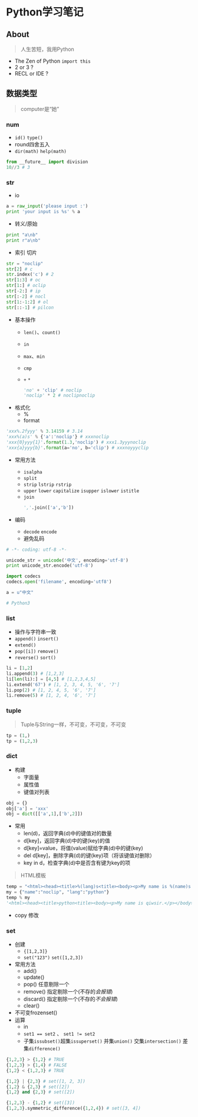 # Python学习笔记

## About
> 人生苦短，我用Python
- The Zen of Python `import this`
- 2 or 3 ?
- RECL or IDE ?

## 数据类型
> computer是“她”
### num
- `id()` `type()`
- round四舍五入
- `dir(math)` `help(math)`
``` python
from __future__ import division
10//3 # 3
```

### str
- io
``` py
a = raw_input('please input :')
print 'your input is %s' % a
```
- 转义/原始
``` py
print "a\nb"
print r"a\nb"
```
- 索引 切片
``` py
str = "noclip"
str[2] # c
str.index('c') # 2
str[1:3] # oc
str[1:] # oclip
str[-2:] # ip
str[:-2] # nocl
str[1:-1:2] # ol
str[::-1] # pilcon
```
- 基本操作
    * `len()`、`count()`
    * `in`
    * `max`、`min`
    * `cmp`
    * `+` `*`
    
        ``` py
        'no' + 'clip' # noclip
        'noclip' * 2 # noclipnoclip
        ```
- 格式化
    * %
    * format
``` py
'xxx%.2fyyy' % 3.14159 # 3.14
'xxx%(a)s' % {'a':'noclip'} # xxxnoclip
'xxx{0}yyy{1}'.format(1.3,'noclip') # xxx1.3yyynoclip
'xxx{a}yyy{b}'.format(a='no', b='clip') # xxxnoyyyclip
```

- 常用方法
    * `isalpha`
    * `split`
    * `strip` `lstrip` `rstrip`
    * `upper` `lower` `capitalize` `isupper` `islower` `istitle`
    * `join`
        ``` py
        ','.join(['a','b'])
        ```

- 编码
    * `decode` `encode`
    * 避免乱码
``` py
# -*- coding: utf-8 -*-

unicode_str = unicode('中文', encoding='utf-8')
print unicode_str.encode('utf-8')

import codecs
codecs.open('filename', encoding='utf8')

a = u"中文"

# Python3
```

### list
- 操作与字符串一致
- `append()` `insert()`
- `extend()`
- `pop([i])` `remove()`
- `reverse()` `sort()`
``` py
li = [1,2]
li.append(3) # [1,2,3]
li[len(li):] = [4,5] # [1,2,3,4,5]
li.extend('67') # [1, 2, 3, 4, 5, '6', '7']
li.pop(2) # [1, 2, 4, 5, '6', '7']
li.remove(5) # [1, 2, 4, '6', '7']
```

### tuple
> Tuple与String一样，不可变，不可变，不可变
``` py
tp = (1,)
tp = (1,2,3)
```

### dict

- 构建
    * 字面量
    * 属性值
    * 键值对列表
``` py
obj = {}
obj['a'] = 'xxx'
obj = dict([['a',1],['b',2]])
```
- 常用
    * len(d)，返回字典(d)中的键值对的数量
    * d[key]，返回字典(d)中的键(key)的值
    * d[key]=value，将值(value)赋给字典(d)中的键(key)
    * del d[key]，删除字典(d)的键(key)项（将该键值对删除）
    * key in d，检查字典(d)中是否含有键为key的项
> HTML模板
``` py
temp = "<html><head><title>%(lang)s<title><body><p>My name is %(name)s.</p></body></head></html>"
my = {"name":"noclip", "lang":"python"}
temp % my
'<html><head><title>python<title><body><p>My name is qiwsir.</p></body></head></html>'
```

- copy 修改

### set
- 创建
    * `{[1,2,3]}`
    * `set("123")` `set([1,2,3])`
- 常用方法
    * add()
    * update()
    * pop() 任意剔除一个
    * remove() 指定剔除一个(不存的*会报错*)
    * discard() 指定剔除一个(不存的*不会报错*)
    * clear()
- 不可变frozenset()
- 运算
    * in
    * `set1 == set2` 、 `set1 != set2`
    * 子集`issubset()`超集`issuperset()` 并集`union()` 交集`intersection()` 差集`difference()`
``` py
{1,2,3} > {1,2} # TRUE
{1,2,3} > {1,4} # FALSE
{1,2} < {1,2,3} # TRUE

{1,2} | {2,3} # set([1, 2, 3])
{1,2} & {2,3} # set([2])
{1,2} and {2,3} # set([2])

{1,2,3} - {1,2} # set([3])
{1,2,3}.symmetric_difference({1,2,4}) # set([3, 4])
```
